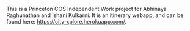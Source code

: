 This is a Princeton COS Independent Work project for Abhinaya Raghunathan and Ishani Kulkarni. It is an itinerary webapp, and can be found here: https://city-xplore.herokuapp.com/. 
